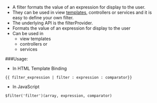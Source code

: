*	A filter formats the value of an expression for display to the user. 
*	They can be used in view <a class="x-grid-item"  href='/slidedeck/#1. Overview/2 Core-Concepts/4. Template' target="_blank">templates</a>, controllers or services and it is easy to define your own filter.
*	The underlying API is the filterProvider.
* Formats the value of an expression for display to the user
* Can be used in 
  - view templates
  - controllers or 
  - services 

###Usage:
* In HTML Template Binding

```{{ filter_expression | filter : expression : comparator}}```

* In JavaScript

```$filter('filter')(array, expression, comparator)```








